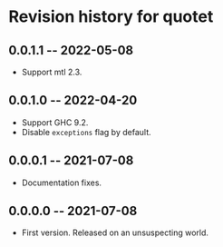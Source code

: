 # Revision history for quotet

## 0.0.1.1 -- 2022-05-08

* Support mtl 2.3.

## 0.0.1.0 -- 2022-04-20

* Support GHC 9.2.
* Disable `exceptions` flag by default.

## 0.0.0.1 -- 2021-07-08

* Documentation fixes.

## 0.0.0.0 -- 2021-07-08

* First version. Released on an unsuspecting world.
